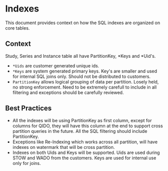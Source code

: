 # Indexes

This document provides context on how the SQL indexes are organized on core tables.

## Context

Study, Series and Instance table all have PartitionKey, *Keys and *Uid's. 
- `*Uids` are customer generated unique ids. 
- `*Keys` are system generated primary keys. Key's are smaller and used for internal SQL joins only. Should not be distributed to customers.
- `PartitionKey` allows logical grouping of data per partition. Losely held, no strong enforcement. Need to be extremely carefull to include in all filtering and exceptions should be carefully reviewed.

## Best Practices

- All the indexes will be using PartitionKey as first column, except for columns for QIDO, they will have this column at the end to support cross partition queries in the future. All the SQL filtering should include PartitionKey.
- Exceptions like Re-Indexing which works across all partition, will have indexes on watermark that will be cross partition.
- Indexes on both Uids and Keys will be supported. Uids are used during STOW and WADO from the customers. Keys are used for internal use only for joins.
